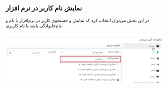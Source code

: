 ## نمایش نام کاربر در نرم افزار


در این بخش می‌توان انتخاب کرد که نمایش و جستجوی  کاربر در نرم‌افزار با نام و نام‌خانوادگی باشد یا نام کاربری.

![](SERCH-USER.png)


